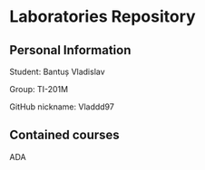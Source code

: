 # Laboratories Repository
## Personal Information
Student: Bantuș Vladislav

Group: TI-201M

GitHub nickname: Vladdd97

## Contained courses
ADA
